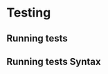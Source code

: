 <!-- Space: ZSH-FLUTTER -->
<!-- Title: Testing -->

# Testing

## Running tests

## Running tests Syntax

